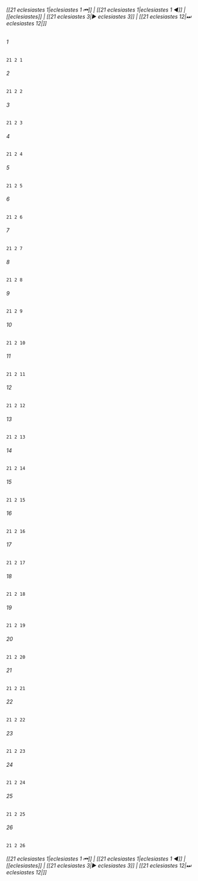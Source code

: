 
###### [[21 eclesiastes 1|eclesiastes 1 ⏮]] | [[21 eclesiastes 1|eclesiastes 1 ◀]] | [[eclesiastes]] | [[21 eclesiastes 3|▶ eclesiastes 3]] | [[21 eclesiastes 12|⏭ eclesiastes 12|]]

###### 1
``` verse
21 2 1 
```
###### 2
``` verse
21 2 2 
```
###### 3
``` verse
21 2 3 
```
###### 4
``` verse
21 2 4 
```
###### 5
``` verse
21 2 5 
```
###### 6
``` verse
21 2 6 
```
###### 7
``` verse
21 2 7 
```
###### 8
``` verse
21 2 8 
```
###### 9
``` verse
21 2 9 
```
###### 10
``` verse
21 2 10 
```
###### 11
``` verse
21 2 11 
```
###### 12
``` verse
21 2 12 
```
###### 13
``` verse
21 2 13 
```
###### 14
``` verse
21 2 14 
```
###### 15
``` verse
21 2 15 
```
###### 16
``` verse
21 2 16 
```
###### 17
``` verse
21 2 17 
```
###### 18
``` verse
21 2 18 
```
###### 19
``` verse
21 2 19 
```
###### 20
``` verse
21 2 20 
```
###### 21
``` verse
21 2 21 
```
###### 22
``` verse
21 2 22 
```
###### 23
``` verse
21 2 23 
```
###### 24
``` verse
21 2 24 
```
###### 25
``` verse
21 2 25 
```
###### 26
``` verse
21 2 26 
```

###### [[21 eclesiastes 1|eclesiastes 1 ⏮]] | [[21 eclesiastes 1|eclesiastes 1 ◀]] | [[eclesiastes]] | [[21 eclesiastes 3|▶ eclesiastes 3]] | [[21 eclesiastes 12|⏭ eclesiastes 12|]]

